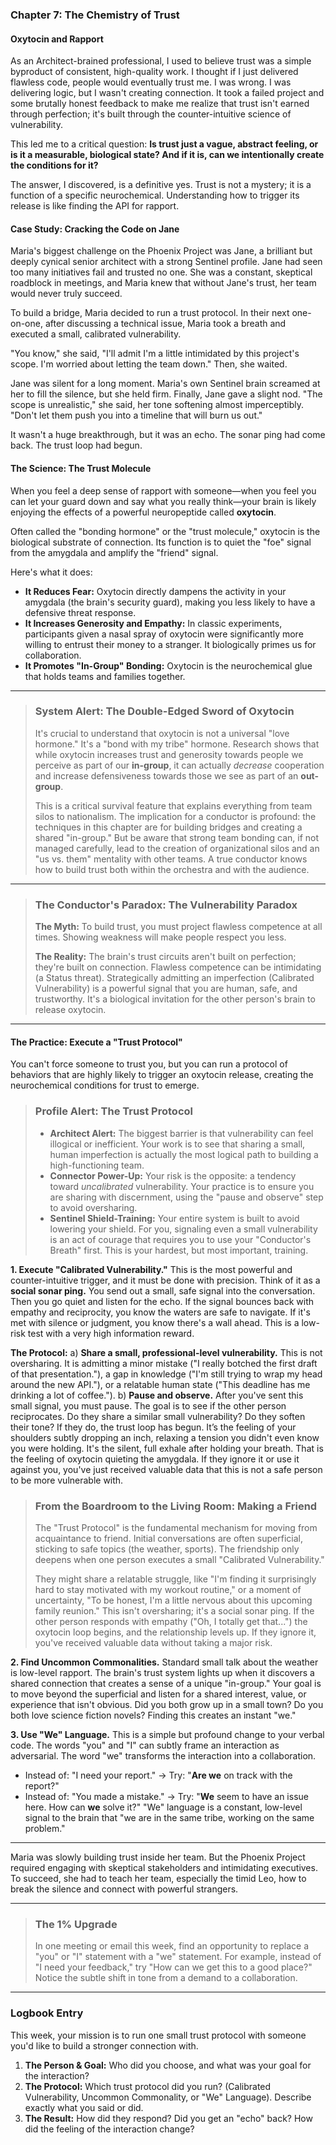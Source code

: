 ### **Chapter 7: The Chemistry of Trust**
#### Oxytocin and Rapport

As an Architect-brained professional, I used to believe trust was a simple byproduct of consistent, high-quality work. I thought if I just delivered flawless code, people would eventually trust me. I was wrong. I was delivering logic, but I wasn't creating connection. It took a failed project and some brutally honest feedback to make me realize that trust isn't earned through perfection; it's built through the counter-intuitive science of vulnerability.

This led me to a critical question: **Is trust just a vague, abstract feeling, or is it a measurable, biological state? And if it is, can we intentionally create the conditions for it?**

The answer, I discovered, is a definitive yes. Trust is not a mystery; it is a function of a specific neurochemical. Understanding how to trigger its release is like finding the API for rapport.

#### **Case Study: Cracking the Code on Jane**

Maria's biggest challenge on the Phoenix Project was Jane, a brilliant but deeply cynical senior architect with a strong Sentinel profile. Jane had seen too many initiatives fail and trusted no one. She was a constant, skeptical roadblock in meetings, and Maria knew that without Jane's trust, her team would never truly succeed.

To build a bridge, Maria decided to run a trust protocol. In their next one-on-one, after discussing a technical issue, Maria took a breath and executed a small, calibrated vulnerability.

"You know," she said, "I'll admit I'm a little intimidated by this project's scope. I'm worried about letting the team down." Then, she waited.

Jane was silent for a long moment. Maria's own Sentinel brain screamed at her to fill the silence, but she held firm. Finally, Jane gave a slight nod. "The scope is unrealistic," she said, her tone softening almost imperceptibly. "Don't let them push you into a timeline that will burn us out."

It wasn't a huge breakthrough, but it was an echo. The sonar ping had come back. The trust loop had begun.

#### **The Science: The Trust Molecule**

When you feel a deep sense of rapport with someone—when you feel you can let your guard down and say what you really think—your brain is likely enjoying the effects of a powerful neuropeptide called **oxytocin**.

Often called the "bonding hormone" or the "trust molecule," oxytocin is the biological substrate of connection. Its function is to quiet the "foe" signal from the amygdala and amplify the "friend" signal.

Here's what it does:
*   **It Reduces Fear:** Oxytocin directly dampens the activity in your amygdala (the brain's security guard), making you less likely to have a defensive threat response.
*   **It Increases Generosity and Empathy:** In classic experiments, participants given a nasal spray of oxytocin were significantly more willing to entrust their money to a stranger. It biologically primes us for collaboration.
*   **It Promotes "In-Group" Bonding:** Oxytocin is the neurochemical glue that holds teams and families together.

---
> ### **System Alert: The Double-Edged Sword of Oxytocin**
>
> It's crucial to understand that oxytocin is not a universal "love hormone." It's a "bond with my tribe" hormone. Research shows that while oxytocin increases trust and generosity towards people we perceive as part of our **in-group**, it can actually *decrease* cooperation and increase defensiveness towards those we see as part of an **out-group**.
>
> This is a critical survival feature that explains everything from team silos to nationalism. The implication for a conductor is profound: the techniques in this chapter are for building bridges and creating a shared "in-group." But be aware that strong team bonding can, if not managed carefully, lead to the creation of organizational silos and an "us vs. them" mentality with other teams. A true conductor knows how to build trust both within the orchestra and with the audience.
---
> ### **The Conductor's Paradox: The Vulnerability Paradox**
>
> **The Myth:** To build trust, you must project flawless competence at all times. Showing weakness will make people respect you less.
>
> **The Reality:** The brain's trust circuits aren't built on perfection; they're built on connection. Flawless competence can be intimidating (a Status threat). Strategically admitting an imperfection (Calibrated Vulnerability) is a powerful signal that you are human, safe, and trustworthy. It's a biological invitation for the other person's brain to release oxytocin.
---

#### **The Practice: Execute a "Trust Protocol"**

You can't force someone to trust you, but you can run a protocol of behaviors that are highly likely to trigger an oxytocin release, creating the neurochemical conditions for trust to emerge.

> ### **Profile Alert: The Trust Protocol**
>
> *   **Architect Alert:** The biggest barrier is that vulnerability can feel illogical or inefficient. Your work is to see that sharing a small, human imperfection is actually the most logical path to building a high-functioning team.
> *   **Connector Power-Up:** Your risk is the opposite: a tendency toward *uncalibrated* vulnerability. Your practice is to ensure you are sharing with discernment, using the "pause and observe" step to avoid oversharing.
> *   **Sentinel Shield-Training:** Your entire system is built to avoid lowering your shield. For you, signaling even a small vulnerability is an act of courage that requires you to use your "Conductor's Breath" first. This is your hardest, but most important, training.

**1. Execute "Calibrated Vulnerability."**
This is the most powerful and counter-intuitive trigger, and it must be done with precision. Think of it as a **social sonar ping.** You send out a small, safe signal into the conversation. Then you go quiet and listen for the echo. If the signal bounces back with empathy and reciprocity, you know the waters are safe to navigate. If it's met with silence or judgment, you know there's a wall ahead. This is a low-risk test with a very high information reward.

**The Protocol:**
a) **Share a small, professional-level vulnerability.** This is not oversharing. It is admitting a minor mistake ("I really botched the first draft of that presentation."), a gap in knowledge ("I'm still trying to wrap my head around the new API."), or a relatable human state ("This deadline has me drinking a lot of coffee.").
b) **Pause and observe.** After you've sent this small signal, you must pause. The goal is to see if the other person reciprocates. Do they share a similar small vulnerability? Do they soften their tone? If they do, the trust loop has begun. It’s the feeling of your shoulders subtly dropping an inch, relaxing a tension you didn't even know you were holding. It's the silent, full exhale after holding your breath. That is the feeling of oxytocin quieting the amygdala. If they ignore it or use it against you, you've just received valuable data that this is not a safe person to be more vulnerable with.

> ### **From the Boardroom to the Living Room: Making a Friend**
>
> The "Trust Protocol" is the fundamental mechanism for moving from acquaintance to friend. Initial conversations are often superficial, sticking to safe topics (the weather, sports). The friendship only deepens when one person executes a small "Calibrated Vulnerability."
>
> They might share a relatable struggle, like "I'm finding it surprisingly hard to stay motivated with my workout routine," or a moment of uncertainty, "To be honest, I'm a little nervous about this upcoming family reunion." This isn't oversharing; it's a social sonar ping. If the other person responds with empathy ("Oh, I totally get that...") the oxytocin loop begins, and the relationship levels up. If they ignore it, you've received valuable data without taking a major risk.

**2. Find Uncommon Commonalities.**
Standard small talk about the weather is low-level rapport. The brain's trust system lights up when it discovers a shared connection that creates a sense of a unique "in-group." Your goal is to move beyond the superficial and listen for a shared interest, value, or experience that isn't obvious. Did you both grow up in a small town? Do you both love science fiction novels? Finding this creates an instant "we."

**3. Use "We" Language.**
This is a simple but profound change to your verbal code. The words "you" and "I" can subtly frame an interaction as adversarial. The word "we" transforms the interaction into a collaboration.
*   Instead of: "I need your report." -> Try: "**Are we** on track with the report?"
*   Instead of: "You made a mistake." -> Try: "**We** seem to have an issue here. How can **we** solve it?"
"We" language is a constant, low-level signal to the brain that "we are in the same tribe, working on the same problem."

---

Maria was slowly building trust inside her team. But the Phoenix Project required engaging with skeptical stakeholders and intimidating executives. To succeed, she had to teach her team, especially the timid Leo, how to break the silence and connect with powerful strangers.

---
> ### **The 1% Upgrade**
>
> In one meeting or email this week, find an opportunity to replace a "you" or "I" statement with a "we" statement. For example, instead of "I need your feedback," try "How can we get this to a good place?" Notice the subtle shift in tone from a demand to a collaboration.

---
### **Logbook Entry**

This week, your mission is to run one small trust protocol with someone you'd like to build a stronger connection with.

1.  **The Person & Goal:** Who did you choose, and what was your goal for the interaction?
2.  **The Protocol:** Which trust protocol did you run? (Calibrated Vulnerability, Uncommon Commonality, or "We" Language). Describe exactly what you said or did.
3.  **The Result:** How did they respond? Did you get an "echo" back? How did the feeling of the interaction change?
